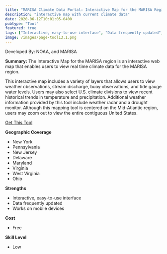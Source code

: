 ```yaml
---
title: "MARISA Climate Data Portal: Interactive Map for the MARISA Region"
description: "interactive map with current climate data"
date: 2020-06-12T10:01:05-0400
pubtype: "Tool"
featured: true
tags: ["Interactive, easy-to-use interface", "Data frequently updated", "Works on mobile devices"]
image: /images/page-tool13.1.png
---
```

Developed By: NOAA, and MARISA

**Summary:** The Interactive Map for the MARISA region is an interactive web map that enables users to view real time climate data for the MARISA region.

This interactive map includes a variety of layers that allows users to view weather observations, stream discharge, buoy observations, and tide gauge water levels. Users may also select U.S. climate divisions to view recent historical trends in temperature and precipitation. Additional weather information provided by this tool include weather radar and a drought monitor. Although this mapping tool is centered on the Mid-Atlantic region, users may zoom out to view the entire contiguous United States.

<a href="https://www.marisa.psu.edu/map/" target="_blank">Get This Tool</a>

__**Geographic Coverage**__
-  New York
-  Pennsylvania
-  New Jersey
-  Delaware
-  Maryland
-  Virginia
-  West Virginia
-  Ohio

__**Strengths**__
-  Interactive, easy-to-use interface
-  Data frequently updated
-  Works on mobile devices

__**Cost**__
- Free

__**Skill Level**__
- Low
